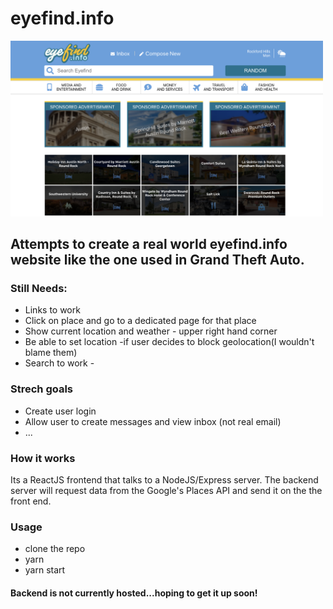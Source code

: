 # eyefind.info
<img width="500" src="./src/media/screenshot.png" alt="screenshot of eyefind.info">



## Attempts to create a real world eyefind.info website like the one used in Grand Theft Auto. 


### Still Needs:
* Links to work
* Click on place and go to a dedicated page for that place
* Show current location and weather - upper right hand corner
* Be able to set location -if user decides to block geolocation(I wouldn't blame them)
* Search to work - 


### Strech goals
* Create user login
* Allow user to create messages and view inbox (not real email)
* ...

### How it works
Its a ReactJS frontend that talks to a NodeJS/Express server. The backend server will request data from the Google's Places API and send it on the the front end.

### Usage

* clone the repo
* yarn 
* yarn start


#### Backend is not currently hosted...hoping to get it up soon! 







